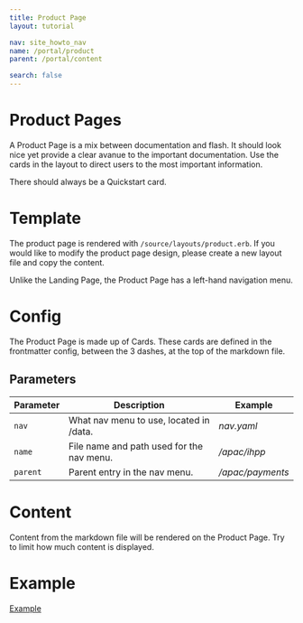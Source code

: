 ```yaml
---
title: Product Page
layout: tutorial

nav: site_howto_nav
name: /portal/product
parent: /portal/content

search: false
---
```


<h1 class="js-toc-ignore">Product Pages</h1>

A Product Page is a mix between documentation and flash. It should look nice yet provide a clear avanue to the important documentation. Use the cards in the layout to direct users to the most important information.

There should always be a Quickstart card.

# Template

The product page is rendered with `/source/layouts/product.erb`. If you would like to modify the product page design, please create a new layout file and copy the content.

Unlike the Landing Page, the Product Page has a left-hand navigation menu.

# Config

The Product Page is made up of Cards. These cards are defined in the frontmatter config, between the 3 dashes, at the top of the markdown file.

## Parameters

Parameter | Description | Example
----------|-------------|--------
`nav` | What nav menu to use, located in /data.| *nav.yaml*
`name` | File name and path used for the nav menu. | */apac/ihpp*
`parent` | Parent entry in the nav menu. | */apac/payments*


# Content

Content from the markdown file will be rendered on the Product Page. Try to limit how much content is displayed.

# Example

[Example](/portal/test_product_page.html)
